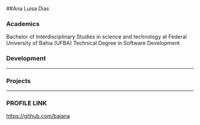 ##Ana Luísa Dias

### Academics
Bachelor of Interdisciplinary Studies in science and technology at Federal University of Bahia (UFBA)
Technical Degree in Software Development 


### Development

-----


### Projects

-----
### PROFILE LINK
https://github.com/baiana